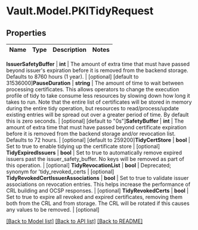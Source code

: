 # Vault.Model.PKITidyRequest

## Properties

Name | Type | Description | Notes
------------ | ------------- | ------------- | -------------

**IssuerSafetyBuffer** | **int** | The amount of extra time that must have passed beyond issuer&#x27;s expiration before it is removed from the backend storage. Defaults to 8760 hours (1 year). | [optional] [default to 31536000]**PauseDuration** | **string** | The amount of time to wait between processing certificates. This allows operators to change the execution profile of tidy to take consume less resources by slowing down how long it takes to run. Note that the entire list of certificates will be stored in memory during the entire tidy operation, but resources to read/process/update existing entries will be spread out over a greater period of time. By default this is zero seconds. | [optional] [default to "0s"]**SafetyBuffer** | **int** | The amount of extra time that must have passed beyond certificate expiration before it is removed from the backend storage and/or revocation list. Defaults to 72 hours. | [optional] [default to 259200]**TidyCertStore** | **bool** | Set to true to enable tidying up the certificate store | [optional] **TidyExpiredIssuers** | **bool** | Set to true to automatically remove expired issuers past the issuer_safety_buffer. No keys will be removed as part of this operation. | [optional] **TidyRevocationList** | **bool** | Deprecated; synonym for &#x27;tidy_revoked_certs | [optional] **TidyRevokedCertIssuerAssociations** | **bool** | Set to true to validate issuer associations on revocation entries. This helps increase the performance of CRL building and OCSP responses. | [optional] **TidyRevokedCerts** | **bool** | Set to true to expire all revoked and expired certificates, removing them both from the CRL and from storage. The CRL will be rotated if this causes any values to be removed. | [optional] 

[[Back to Model list]](../README.md#documentation-for-models) [[Back to API list]](../README.md#documentation-for-api-endpoints) [[Back to README]](../README.md)

